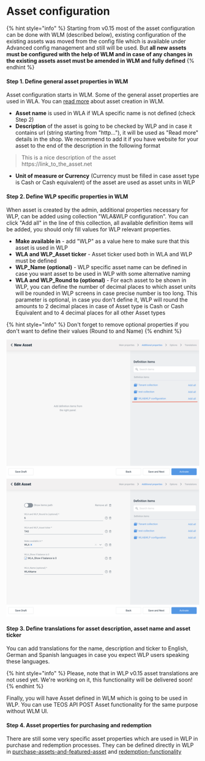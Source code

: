 # Asset configuration

{% hint style="info" %}
Starting from v0.15 most of the asset configuration can be done with WLM (described below), existing configuration of the existing assets was moved from the config file which is available under Advanced config management and still will be used. But **all new assets must be configured with the help of WLM and in case of any changes in the existing assets asset must be amended in WLM and fully defined**
{% endhint %}

#### **Step 1. Define general asset properties in WLM**

Asset configuration starts in WLM. Some of the general asset properties are used in WLA. You can [read more](https://teos-docs.coreledger.net/v/white-label-management-tool/user-guide/create-asset) about asset creation in WLM.

* **Asset name** is used in WLA if WLA specific name is not defined (check Step 2)
* **Description** of the asset is going to be checked by WLP and in case it contains url (string starting from "http..."), it will be used as "Read more" details in the shop. We recommend to add it if you have website for your asset to the end of the description in the following format

> This is a nice description of the asset\
> https://link\_to\_the\_asset.net

* **Unit of measure or Currency** (Currency must be filled in case asset type is Cash or Cash equivalent) of the asset are used as asset units in WLP

#### **Step 2. Define WLP specific properties in WLM**

When asset is created by the admin, additional properties necessary for WLP, can be added using collection "WLA\&WLP configuration". You can click "Add all" in the line of this collection, all available definition items will be added, you should only fill values for WLP relevant properties.

* **Make available in** - add "WLP" as a value here to make sure that this asset is used in WLP
* **WLA and WLP\_Asset ticker** - Asset ticker used both in WLA and WLP must be defined
* **WLP\_Name (optional)** - WLP specific asset name can be defined in case you want asset to be used in WLP with some alternative naming&#x20;
* **WLA and WLP\_Round to (optional)** - For each asset to be shown in WLP, you can define the number of decimal places to which asset units will be rounded in WLP screens in case precise number is too long. This parameter is optional, in case you don't define it, WLP will round the amounts to 2 decimal places in case of Asset type is Cash or Cash Equivalent and to 4 decimal places for all other Asset types

{% hint style="info" %}
Don't forget to remove optional properties if you don't want to define their values (Round to and Name)
{% endhint %}

![](<../../.gitbook/assets/image (5).png>)![](<../../.gitbook/assets/image (1).png>)



#### Step 3. Define translations for asset description, asset name and asset ticker

You can add translations for the name, description and ticker to English, German and Spanish languages in case you expect WLP users speaking these languages.

{% hint style="info" %}
Please, note that in WLP v0.15 asset translations are not used yet. We're working on it, this functionality will be delivered soon!
{% endhint %}

Finally, you will have Asset defined in WLM which is going to be used in WLP. You can use TEOS API POST Asset functionality for the same purpose without WLM UI.

#### Step 4. Asset properties for purchasing and redemption

There are still some very specific asset properties which are used in WLP in purchase and redemption processes. They can be defined directly in WLP in [purchase-assets-and-featured-asset](features-configuration/purchase-assets-and-featured-asset/ "mention") and [redemption-functionality](features-configuration/redemption-functionality/ "mention")

